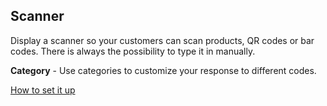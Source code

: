 ## Scanner

Display a scanner so your customers can scan products, QR codes or bar codes. There is always the possibility to type it in manually. 

**Category** - Use categories to customize your response to different codes.

[How to set it up](https://github.com/loyjoy/academy/blob/main/experiences/modules/detailed/scanner.md)
